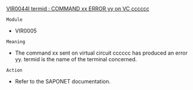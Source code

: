 [VIR0044I termid : COMMAND xx ERROR yy on VC cccccc](https://virtel.readthedocs.io/en/latest/manuals/virtel/Virtel459MG/messages.html?highlight=VIR0044I#VIR0044I)

`Module`
- 	VIR0005

`Meaning`
- The command xx sent on virtual circuit cccccc has produced an error yy. termid is the name of the terminal concerned.

`Action`
- Refer to the SAPONET documentation.
